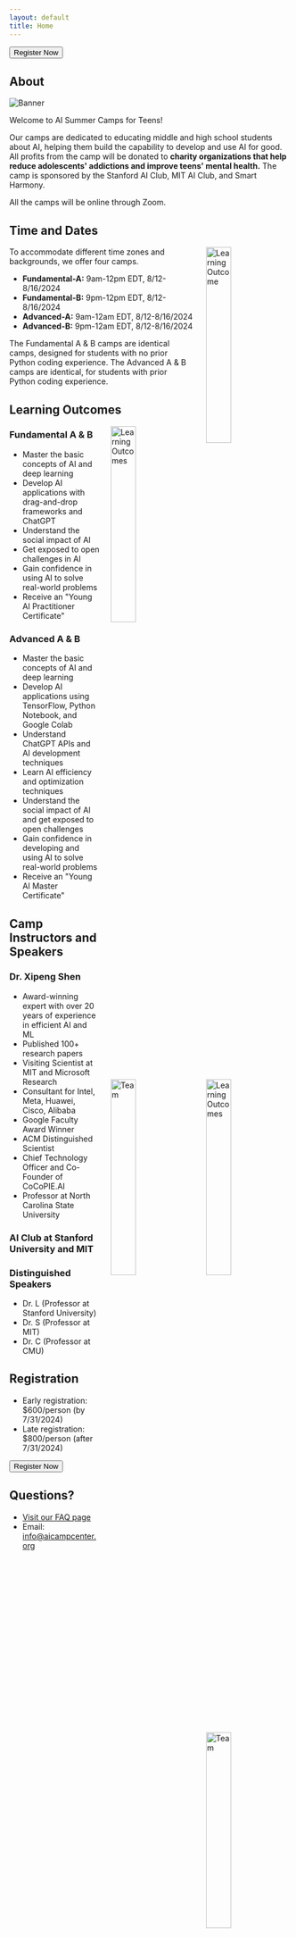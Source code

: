 ```yaml
---
layout: default
title: Home
---
```


<section id="registration0">
  <div class="container">
    <button class="register-button" onclick="window.location.href='https://forms.office.com/Pages/ResponsePage.aspx?id=nhONFnNqgEeWj09FKmhFBw52tUtMuANGvjjXhDpxv5tUODdRMzRGWE9KWExQTjhUMEIyMFgwT1c1US4u'">Register Now</button>
   </div>
</section>

<section id="intro">
  <h2>About</h2>
  <img src="{{ '{{ site.url }}{{ site.baseurl }}/assets/images/banner.jpeg' | relative_url }}" alt="Banner" class="banner">
  <p>Welcome to AI Summer Camps for Teens!</p>
  <p>Our camps are dedicated to educating middle and high school students about AI, helping them build the capability to develop and use AI for good. All profits from the camp will be donated to <b>charity organizations that help reduce adolescents' addictions and improve teens' mental health.</b> The camp is sponsored by the Stanford AI Club, MIT AI Club, and Smart Harmony.</p>
  <p>All the camps will be online through Zoom.</p>
</section>

<section id="time-location">
  <h2>Time and Dates</h2>
  <img src="{{ '/assets/images/time.jpeg' | relative_url }}" alt="Learning Outcome" class="banner" style="width: 30%; height: auto; float: right; margin-left: 20px;">  
<p>To accommodate different time zones and backgrounds, we offer four camps. </p>

  <ul>
   <li><b>Fundamental-A:</b> 9am-12pm EDT, 8/12-8/16/2024</li>
   <li><b>Fundamental-B:</b> 9pm-12pm EDT, 8/12-8/16/2024</li>
   <li><b>Advanced-A:</b> 9am-12am EDT, 8/12-8/16/2024</li>
   <li><b>Advanced-B:</b> 9pm-12am EDT, 8/12-8/16/2024</li>
  </ul>

<p>The Fundamental A & B camps are identical camps, designed for students with no prior Python coding experience. The Advanced A & B camps are identical, for students with prior Python coding experience.</p>

</section>

<section id="learning-outcomes">
  <h2>Learning Outcomes</h2>
  <img src="{{ '/assets/images/learning.jpeg' | relative_url }}" alt="Learning Outcomes" class="banner" style="width: 30%; height: auto; float: right; margin-left: 20px;">
  <h3>Fundamental A & B</h3>
<ul>
  <li>Master the basic concepts of AI and deep learning</li>
  <li>Develop AI applications with drag-and-drop frameworks and ChatGPT</li>
  <li>Understand the social impact of AI</li>
  <li>Get exposed to open challenges in AI</li>
  <li>Gain confidence in using AI to solve real-world problems</li>
  <li>Receive an "Young AI Practitioner Certificate"</li>
</ul>

  <img src="{{ '/assets/images/masterCerf.jpeg' | relative_url }}" alt="Learning Outcomes" class="banner" style="width: 30%; height: auto; float: right; margin-left: 20px;">

<h3>Advanced A & B</h3>
<ul>
  <li>Master the basic concepts of AI and deep learning</li>
  <li>Develop AI applications using TensorFlow, Python Notebook, and Google Colab</li>
  <li>Understand ChatGPT APIs and AI development techniques</li>
  <li>Learn AI efficiency and optimization techniques</li>
  <li>Understand the social impact of AI and get exposed to open challenges</li>
  <li>Gain confidence in developing and using AI to solve real-world problems</li>
  <li>Receive an "Young AI Master Certificate"</li>
</ul>
</section>

<section id="team">
  <h2>Camp Instructors and Speakers</h2>
  <img src="{{ '/assets/images/team.jpeg' | relative_url }}" alt="Team" class="banner" style="width: 30%; height: auto; float: right; margin-left: 20px;">
  <h3>Dr. Xipeng Shen</h3>
<ul>
  <li>Award-winning expert with over 20 years of experience in efficient AI and ML</li>
  <li>Published 100+ research papers</li>
  <li>Visiting Scientist at MIT and Microsoft Research</li>
  <li>Consultant for Intel, Meta, Huawei, Cisco, Alibaba</li>
  <li>Google Faculty Award Winner</li>
  <li>ACM Distinguished Scientist</li>
  <li>Chief Technology Officer and Co-Founder of CoCoPIE.AI</li>
  <li>Professor at North Carolina State University</li>
</ul>
  <h3>AI Club at Stanford University and MIT</h3>
  <h3>Distinguished Speakers</h3>
  <ul>
    <li>Dr. L (Professor at Stanford University)</li>
    <li>Dr. S (Professor at MIT)</li>
    <li>Dr. C (Professor at CMU)</li>
  </ul>
</section>

<section id="registration">
  <h2>Registration</h2>
  <!-- <img src="{{ '/assets/images/registration.jpeg' | relative_url }}" alt="Registration" class="banner"> -->
  <ul>
    <li>Early registration: $600/person (by 7/31/2024)</li>
    <li>Late registration: $800/person (after 7/31/2024)</li>
  </ul>
  <div class="container">
    <button class="register-button" onclick="location.href='https://forms.office.com/Pages/ResponsePage.aspx?id=nhONFnNqgEeWj09FKmhFBw52tUtMuANGvjjXhDpxv5tUODdRMzRGWE9KWExQTjhUMEIyMFgwT1c1US4u'">Register Now</button>
   </div>
</section>

<section id="contact">
 <h2>Questions?</h2>
  <img src="{{ '/assets/images/contact.jpeg' | relative_url }}" alt="Team" class="banner" style="width: 30%; height: auto; float: right; margin-left: 20px;">
 <ul>
   <li><a href="{{ "/faq/" | relative_url }}">Visit our FAQ page</a></li>
   <li>Email: <a href="mailto:info@aicampcenter.org">info@aicampcenter.org</a></li>
 </ul>

</section>
   
